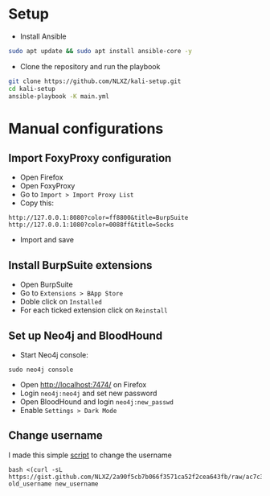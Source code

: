 # Setup
- Install Ansible
```bash
sudo apt update && sudo apt install ansible-core -y
```

- Clone the repository and run the playbook
```bash
git clone https://github.com/NLXZ/kali-setup.git
cd kali-setup
ansible-playbook -K main.yml
```

# Manual configurations

## Import FoxyProxy configuration
- Open Firefox
- Open FoxyProxy
- Go to `Import > Import Proxy List`
- Copy this:
```
http://127.0.0.1:8080?color=ff8800&title=BurpSuite
http://127.0.0.1:1080?color=0088ff&title=Socks
```
- Import and save

## Install BurpSuite extensions
- Open BurpSuite
- Go to `Extensions > BApp Store`
- Doble click on `Installed`
- For each ticked extension click on `Reinstall`

## Set up Neo4j and BloodHound
- Start Neo4j console:
```shell
sudo neo4j console
```
- Open [http://localhost:7474/](http://localhost:7474/) on Firefox
- Login `neo4j:neo4j` and set new password
- Open BloodHound and login `neo4j:new_passwd`
- Enable `Settings > Dark Mode`

## Change username
I made this simple [script](https://gist.github.com/NLXZ/2a90f5cb7b066f3571ca52f2cea643fb) to change the username
```shell
bash <(curl -sL https://gist.github.com/NLXZ/2a90f5cb7b066f3571ca52f2cea643fb/raw/ac7c305f29962fe48a821f4dce954b5994f3dfd1/change_username.sh) old_username new_username
```
